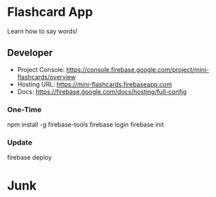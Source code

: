 # Flashcard App
Learn how to say words!


## Developer

* Project Console: https://console.firebase.google.com/project/mini-flashcards/overview
* Hosting URL: https://mini-flashcards.firebaseapp.com
* Docs: https://firebase.google.com/docs/hosting/full-config

### One-Time
npm install -g firebase-tools
firebase login
firebase init

### Update
firebase deploy



# Junk
